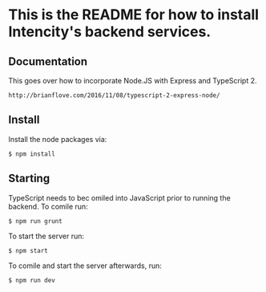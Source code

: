 # This is the README for how to install Intencity's backend services.

## Documentation

This goes over how to incorporate Node.JS with Express and TypeScript 2.

`http://brianflove.com/2016/11/08/typescript-2-express-node/`

## Install

Install the node packages via:

`$ npm install`

## Starting

TypeScript needs to bec omiled into JavaScript prior to running the backend. To comile run:

`$ npm run grunt`

To start the server run:

`$ npm start`

To comile and start the server afterwards, run:

`$ npm run dev`